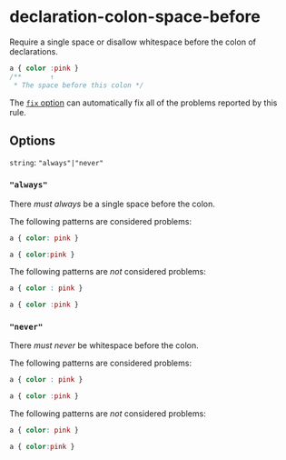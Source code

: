 # declaration-colon-space-before

Require a single space or disallow whitespace before the colon of declarations.

```css
a { color :pink }
/**       ↑
 * The space before this colon */
```

The [`fix` option](../../../docs/user-guide/options.md#fix) can automatically fix all of the problems reported by this rule.

## Options

`string`: `"always"|"never"`

### `"always"`

There _must always_ be a single space before the colon.

The following patterns are considered problems:

```css
a { color: pink }
```

```css
a { color:pink }
```

The following patterns are _not_ considered problems:

```css
a { color : pink }
```

```css
a { color :pink }
```

### `"never"`

There _must never_ be whitespace before the colon.

The following patterns are considered problems:

```css
a { color : pink }
```

```css
a { color :pink }
```

The following patterns are _not_ considered problems:

```css
a { color: pink }
```

```css
a { color:pink }
```
